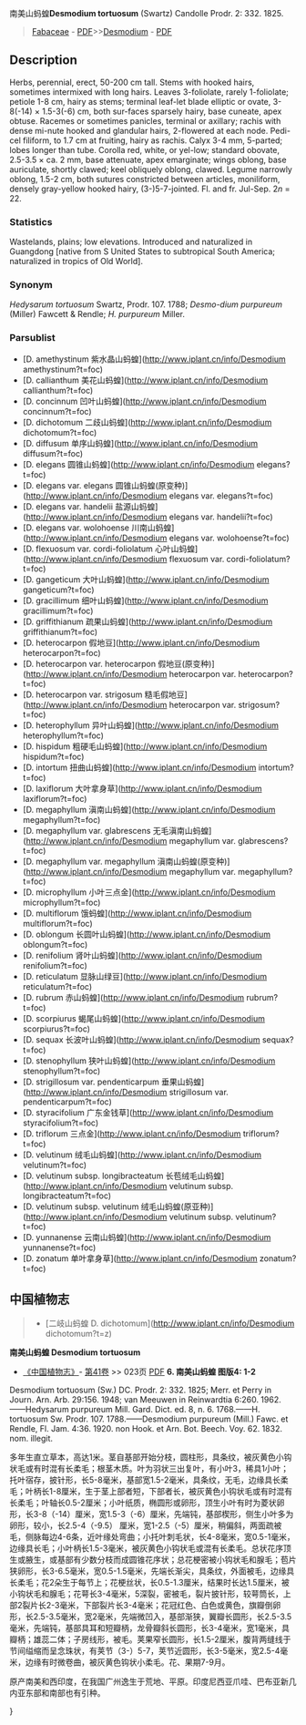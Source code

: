 南美山蚂蝗**Desmodium tortuosum** (Swartz) Candolle Prodr. 2: 332. 1825.

> [Fabaceae](http://www.iplant.cn/info/Fabaceae?t=foc) - [PDF](http://www.iplant.cn/foc/pdf/Fabaceae.pdf)>>[Desmodium](http://www.iplant.cn/info/Desmodium?t=foc) - [PDF](http://www.iplant.cn/foc/pdf/Desmodium.pdf)
## Description

Herbs, perennial, erect, 50-200 cm tall. Stems with hooked hairs, sometimes intermixed with long hairs. Leaves 3-foliolate, rarely 1-foliolate; petiole 1-8 cm, hairy as stems; terminal leaf-let blade elliptic or ovate, 3-8(-14) × 1.5-3(-6) cm, both sur-faces sparsely hairy, base cuneate, apex obtuse. Racemes or sometimes panicles, terminal or axillary; rachis with dense mi-nute hooked and glandular hairs, 2-flowered at each node. Pedi-cel filiform, to 1.7 cm at fruiting, hairy as rachis. Calyx 3-4 mm, 5-parted; lobes longer than tube. Corolla red, white, or yel-low; standard obovate, 2.5-3.5 × ca. 2 mm, base attenuate, apex emarginate; wings oblong, base auriculate, shortly clawed; keel obliquely oblong, clawed. Legume narrowly oblong, 1.5-2 cm, both sutures constricted between articles, moniliform, densely gray-yellow hooked hairy, (3-)5-7-jointed. Fl. and fr. Jul-Sep. 2*n* = 22.

### Statistics
Wastelands, plains; low elevations. Introduced and naturalized in Guangdong [native from S United States to subtropical South America; naturalized in tropics of Old World].

### Synonym
*Hedysarum tortuosum* Swartz, Prodr. 107. 1788; *Desmo-dium purpureum* (Miller) Fawcett & Rendle; *H. purpureum* Miller.


### Parsublist

* [D.  amethystinum  紫水晶山蚂蝗](http://www.iplant.cn/info/Desmodium amethystinum?t=foc)
* [D.  callianthum  美花山蚂蝗](http://www.iplant.cn/info/Desmodium callianthum?t=foc)
* [D.  concinnum  凹叶山蚂蝗](http://www.iplant.cn/info/Desmodium concinnum?t=foc)
* [D.  dichotomum  二歧山蚂蝗](http://www.iplant.cn/info/Desmodium dichotomum?t=foc)
* [D.  diffusum  单序山蚂蝗](http://www.iplant.cn/info/Desmodium diffusum?t=foc)
* [D.  elegans  圆锥山蚂蝗](http://www.iplant.cn/info/Desmodium elegans?t=foc)
* [D.  elegans var. elegans  圆锥山蚂蝗(原变种)](http://www.iplant.cn/info/Desmodium elegans var. elegans?t=foc)
* [D.  elegans var. handelii  盐源山蚂蝗](http://www.iplant.cn/info/Desmodium elegans var. handelii?t=foc)
* [D.  elegans var. wolohoense  川南山蚂蝗](http://www.iplant.cn/info/Desmodium elegans var. wolohoense?t=foc)
* [D.  flexuosum var. cordi-foliolatum  心叶山蚂蝗](http://www.iplant.cn/info/Desmodium flexuosum var. cordi-foliolatum?t=foc)
* [D.  gangeticum  大叶山蚂蝗](http://www.iplant.cn/info/Desmodium gangeticum?t=foc)
* [D.  gracillimum  细叶山蚂蝗](http://www.iplant.cn/info/Desmodium gracillimum?t=foc)
* [D.  griffithianum  疏果山蚂蝗](http://www.iplant.cn/info/Desmodium griffithianum?t=foc)
* [D.  heterocarpon  假地豆](http://www.iplant.cn/info/Desmodium heterocarpon?t=foc)
* [D.  heterocarpon var. heterocarpon  假地豆(原变种)](http://www.iplant.cn/info/Desmodium heterocarpon var. heterocarpon?t=foc)
* [D.  heterocarpon var. strigosum  糙毛假地豆](http://www.iplant.cn/info/Desmodium heterocarpon var. strigosum?t=foc)
* [D.  heterophyllum  异叶山蚂蝗](http://www.iplant.cn/info/Desmodium heterophyllum?t=foc)
* [D.  hispidum  粗硬毛山蚂蝗](http://www.iplant.cn/info/Desmodium hispidum?t=foc)
* [D.  intortum  扭曲山蚂蝗](http://www.iplant.cn/info/Desmodium intortum?t=foc)
* [D.  laxiflorum  大叶拿身草](http://www.iplant.cn/info/Desmodium laxiflorum?t=foc)
* [D.  megaphyllum  滇南山蚂蝗](http://www.iplant.cn/info/Desmodium megaphyllum?t=foc)
* [D.  megaphyllum var. glabrescens  无毛滇南山蚂蝗](http://www.iplant.cn/info/Desmodium megaphyllum var. glabrescens?t=foc)
* [D.  megaphyllum var. megaphyllum  滇南山蚂蝗(原变种)](http://www.iplant.cn/info/Desmodium megaphyllum var. megaphyllum?t=foc)
* [D.  microphyllum  小叶三点金](http://www.iplant.cn/info/Desmodium microphyllum?t=foc)
* [D.  multiflorum  饿蚂蝗](http://www.iplant.cn/info/Desmodium multiflorum?t=foc)
* [D.  oblongum  长圆叶山蚂蝗](http://www.iplant.cn/info/Desmodium oblongum?t=foc)
* [D.  renifolium  肾叶山蚂蝗](http://www.iplant.cn/info/Desmodium renifolium?t=foc)
* [D.  reticulatum  显脉山绿豆](http://www.iplant.cn/info/Desmodium reticulatum?t=foc)
* [D.  rubrum  赤山蚂蝗](http://www.iplant.cn/info/Desmodium rubrum?t=foc)
* [D.  scorpiurus  蝎尾山蚂蝗](http://www.iplant.cn/info/Desmodium scorpiurus?t=foc)
* [D.  sequax  长波叶山蚂蝗](http://www.iplant.cn/info/Desmodium sequax?t=foc)
* [D.  stenophyllum  狭叶山蚂蝗](http://www.iplant.cn/info/Desmodium stenophyllum?t=foc)
* [D.  strigillosum var. pendenticarpum  垂果山蚂蝗](http://www.iplant.cn/info/Desmodium strigillosum var. pendenticarpum?t=foc)
* [D.  styracifolium  广东金钱草](http://www.iplant.cn/info/Desmodium styracifolium?t=foc)
* [D.  triflorum  三点金](http://www.iplant.cn/info/Desmodium triflorum?t=foc)
* [D.  velutinum  绒毛山蚂蝗](http://www.iplant.cn/info/Desmodium velutinum?t=foc)
* [D.  velutinum subsp. longibracteatum  长苞绒毛山蚂蝗](http://www.iplant.cn/info/Desmodium velutinum subsp. longibracteatum?t=foc)
* [D.  velutinum subsp. velutinum  绒毛山蚂蝗(原亚种)](http://www.iplant.cn/info/Desmodium velutinum subsp. velutinum?t=foc)
* [D.  yunnanense  云南山蚂蝗](http://www.iplant.cn/info/Desmodium yunnanense?t=foc)
* [D.  zonatum  单叶拿身草](http://www.iplant.cn/info/Desmodium zonatum?t=foc)


## 中国植物志

> * [二岐山蚂蝗  D.  dichotomum](http://www.iplant.cn/info/Desmodium dichotomum?t=z)

**南美山蚂蝗 Desmodium tortuosum**

* [《中国植物志》](http://www.iplant.cn/frps)- [第41卷](http://www.iplant.cn/frps/vol/41) >> 023页 [PDF](http://www.iplant.cn/frps/pdf/41/023.PDF)
**6. 南美山蚂蝗 图版4: 1-2**

Desmodium tortuosum (Sw.) DC. Prodr. 2: 332. 1825; Merr. et Perry in Journ. Arn. Arb. 29:156. 1948; van Meeuwen in Reinwardtia 6:260. 1962.——Hedysarum purpureum Mill. Gard. Dict. ed. 8, n. 6. 1768.——H. tortuosum Sw. Prodr. 107. 1788.——Desmodium purpureum (Mill.) Fawc. et Rendle, Fl. Jam. 4:36. 1920. non Hook. et Arn. Bot. Beech. Voy. 62. 1832. nom. illegit.

多年生直立草本，高达1米。茎自基部开始分枝，圆柱形，具条纹，被灰黄色小钩状毛或有时混有长柔毛；根茎木质。叶为羽状三出复叶，有小叶3，稀具1小叶；托叶宿存，披针形，长5-8毫米，基部宽1.5-2毫米，具条纹，无毛，边缘具长柔毛；叶柄长1-8厘米，生于茎上部者短，下部者长，被灰黄色小钩状毛或有时混有长柔毛；叶轴长0.5-2厘米；小叶纸质，椭圆形或卵形，顶生小叶有时为菱状卵形，长3-8（-14）厘米，宽1.5-3（-6）厘米，先端钝，基部楔形，侧生小叶多为卵形，较小，长2.5-4（-9.5） 厘米，宽1-2.5（-5）厘米，稍偏斜，两面疏被毛，侧脉每边4-6条，近叶缘处弯曲；小托叶刺毛状，长4-8毫米，宽0.5-1毫米，边缘具长毛；小叶柄长1.5-3毫米，被灰黄色小钩状毛或混有长柔毛。总状花序顶生或腋生，或基部有少数分枝而成圆锥花序状；总花梗密被小钩状毛和腺毛；苞片狭卵形，长3-6.5毫米，宽0.5-1.5毫米，先端长渐尖，具条纹，外面被毛，边缘具长柔毛；花2朵生于每节上；花梗丝状，长0.5-1.3厘米，结果时长达1.5厘米，被小钩状毛和腺毛；花萼长3-4毫米，5深裂，密被毛，裂片披针形，较萼筒长，上部2裂片长2-3毫米，下部裂片长3-4毫米；花冠红色、白色或黄色，旗瓣倒卵形，长2.5-3.5毫米，宽2毫米，先端微凹入，基部渐狭，翼瓣长圆形，长2.5-3.5毫米，先端钝，基部具耳和短瓣柄，龙骨瓣斜长圆形，长3-4毫米，宽1毫米，具瓣柄；雄蕊二体；子房线形，被毛。荚果窄长圆形，长1.5-2厘米，腹背两缝线于节间缢缩而呈念珠状，有荚节（3-）5-7，荚节近圆形，长3-5毫米，宽2.5-4毫米，边缘有时微卷曲，被灰黄色钩状小柔毛。花、果期7-9月。

原产南美和西印度，在我国广州逸生于荒地、平原。印度尼西亚爪哇、巴布亚新几内亚东部和南部也有引种。

}